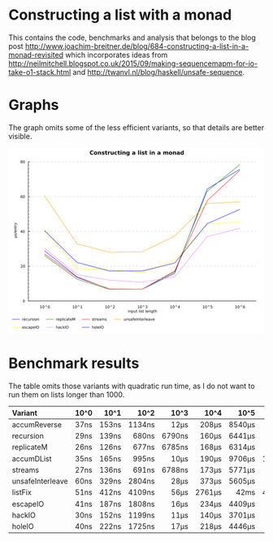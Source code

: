 Constructing a list with a monad
================================

This contains the code, benchmarks and analysis that belongs to the blog post <http://www.joachim-breitner.de/blog/684-constructing-a-list-in-a-monad-revisited> which incorporates ideas from <http://neilmitchell.blogspot.co.uk/2015/09/making-sequencemapm-for-io-take-o1-stack.html> and <http://twanvl.nl/blog/haskell/unsafe-sequence>.

Graphs
======

The graph omits some of the less efficient variants, so that details are better visible.

![Benchmark plot](./graphs.svg "Benchmark graph")

Benchmark results
=================

The table omits those variants with quadratic run time, as I do not want to run them on lists longer than 1000.

| Variant          |  10^0|   10^1|    10^2|    10^3|    10^4|    10^5|   10^6|
|:-----------------|-----:|------:|-------:|-------:|-------:|-------:|------:|
| accumReverse     |  37ns|  153ns|  1134ns|    12µs|   208µs|  8540µs|   97ms|
| recursion        |  29ns|  139ns|   680ns|  6790ns|   160µs|  6441µs|   76ms|
| replicateM       |  26ns|  126ns|   677ns|  6785ns|   168µs|  6314µs|   78ms|
| accumDList       |  35ns|  165ns|   995ns|    10µs|   190µs|  9706µs|  100ms|
| streams          |  27ns|  136ns|   691ns|  6788ns|   173µs|  5771µs|   75ms|
| unsafeInterleave |  60ns|  329ns|  2804ns|    28µs|   373µs|  5605µs|   57ms|
| listFix          |  51ns|  412ns|  4109ns|    56µs|  2761µs|    42ms|  445ms|
| escapeIO         |  41ns|  187ns|  1808ns|    16µs|   234µs|  4409µs|   45ms|
| hackIO           |  30ns|  152ns|  1199ns|    11µs|   140µs|  3701µs|   42ms|
| holeIO           |  40ns|  222ns|  1725ns|    17µs|   218µs|  4446µs|   53ms|

